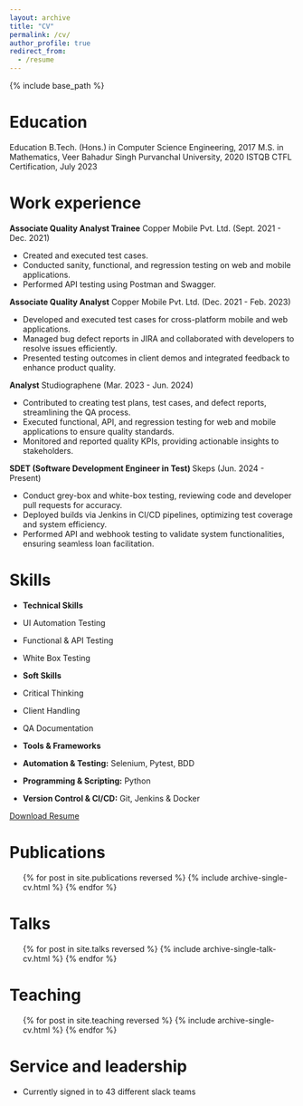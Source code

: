```yaml
---
layout: archive
title: "CV"
permalink: /cv/
author_profile: true
redirect_from:
  - /resume
---
```


{% include base_path %}

Education
======
Education
B.Tech. (Hons.) in Computer Science Engineering, 2017
M.S. in Mathematics, Veer Bahadur Singh Purvanchal University, 2020
ISTQB CTFL Certification, July 2023

Work experience
======

<b>Associate Quality Analyst Trainee</b> 
Copper Mobile Pvt. Ltd. (Sept. 2021 - Dec. 2021)

* Created and executed test cases.
* Conducted sanity, functional, and regression testing on web and mobile applications.
* Performed API testing using Postman and Swagger.

<b>Associate Quality Analyst</b>
Copper Mobile Pvt. Ltd. (Dec. 2021 - Feb. 2023)
   
* Developed and executed test cases for cross-platform mobile and web applications.
* Managed bug defect reports in JIRA and collaborated with developers to resolve issues efficiently.
* Presented testing outcomes in client demos and integrated feedback to enhance product quality.

<b>Analyst</b>
Studiographene (Mar. 2023 - Jun. 2024)

* Contributed to creating test plans, test cases, and defect reports, streamlining the QA process.
* Executed functional, API, and regression testing for web and mobile applications to ensure quality standards.
* Monitored and reported quality KPIs, providing actionable insights to stakeholders.

<b>SDET (Software Development Engineer in Test) </b>
Skeps (Jun. 2024 - Present)

* Conduct grey-box and white-box testing, reviewing code and developer pull requests for accuracy.
* Deployed builds via Jenkins in CI/CD pipelines, optimizing test coverage and system efficiency.
* Performed API and webhook testing to validate system functionalities, ensuring seamless loan facilitation.

Skills
======
* <b>Technical Skills</b>
 *  UI Automation Testing
 *  Functional & API Testing
 *  White Box Testing

* <b>Soft Skills</b>
 *  Critical Thinking
 *  Client Handling
 *  QA Documentation

* <b>Tools & Frameworks</b>
 * <b>Automation & Testing:</b> Selenium, Pytest, BDD
 * <b>Programming & Scripting:</b> Python
 * <b>Version Control & CI/CD:</b> Git, Jenkins & Docker

<a href="/files/Ujjwal_Kumar_Singh_3_Years_Experience_QA_Resume.pdf">Download Resume</a> 

Publications
======
  <ul>{% for post in site.publications reversed %}
    {% include archive-single-cv.html %}
  {% endfor %}</ul>
  
Talks
======
  <ul>{% for post in site.talks reversed %}
    {% include archive-single-talk-cv.html  %}
  {% endfor %}</ul>
  
Teaching
======
  <ul>{% for post in site.teaching reversed %}
    {% include archive-single-cv.html %}
  {% endfor %}</ul>
  
Service and leadership
======
* Currently signed in to 43 different slack teams
